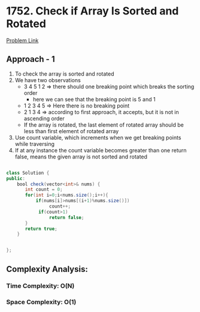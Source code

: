 # 1752. Check if Array Is Sorted and Rotated

[Problem Link](https://leetcode.com/problems/check-if-array-is-sorted-and-rotated/)

## Approach - 1

1. To check the array is sorted and rotated
2. We have two observations
   - 3 4 5 1 2 => there should one breaking point which breaks the sorting order
     - here we can see that the breaking point is 5 and 1
   - 1 2 3 4 5 => Here there is no breaking point
   - 2 1 3 4 => according to first approach, it accepts, but it is not in ascending order
   - If the array is rotated, the last element of rotated array should be less than first element of rotated array
3. Use count variable, which increments when we get breaking points while traversing
4. If at any instance the count variable becomes greater than one return false, means the given array is not sorted and rotated

```Java

class Solution {
public:
    bool check(vector<int>& nums) {
       int count = 0;
       for(int i=0;i<nums.size();i++){
           if(nums[i]>nums[(i+1)%nums.size()])
                count++;
            if(count>1)
                return false;
       }
       return true;
    }


};

```

## Complexity Analysis:

### Time Complexity: O(N)

### Space Complexity: O(1)

